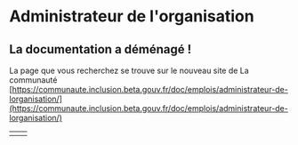 # Administrateur de l'organisation

## La documentation a déménagé !&#x20;

La page que vous recherchez se trouve sur le nouveau site de La communauté  [https://communaute.inclusion.beta.gouv.fr/doc/emplois/administrateur-de-lorganisation/](https://communaute.inclusion.beta.gouv.fr/doc/emplois/administrateur-de-lorganisation/)

|   |   |
| - | - |
|   |   |
